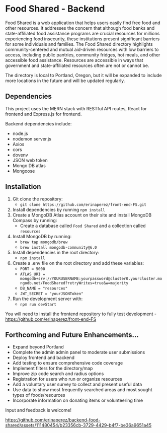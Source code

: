 # Food Shared - Backend

Food Shared is a web application that helps users easily find free food and other resources. It addresses the concern that although food banks and state-affiliated food assistance programs are crucial resources for millions experiencing food insecurity, these institutions present significant barriers for some individuals and families. The Food Shared directory highlights community-centered and mutual aid-driven resources with low barriers to access, including public pantries, community fridges, hot meals, and other accessible food assistance. Resources are accessible in ways that government and state-affiliated resources often are not or cannot be. 

The directory is local to Portland, Oregon, but it will be expanded to include more locations in the future and will be updated regularly. 

## Dependencies 
This project uses the MERN stack with RESTful API routes, React for frontend and Express.js for frontend.

Backend dependencies include: 
 * node.js
 * nodemon server.js
 * Axios
 * cors
 * dovenv
 * JSON web token
 * Mongo DB atlas
 * Mongoose

## Installation
1. Git clone the repository:
    -   ```git clone https://github.com/erinaperez/front-end-FS.git```
2. Install dependencies by running `npm install`
3. Create a MongoDB Atlas account on their site and install MongoDB Compass by running: 
    - Create a database called `Food Shared` and a collection called `resources`
5. Install MongoDB by running:
    -   ```brew tap mongodb/brew```
    -   ```brew install mongodb-community@6.0```
6. Install dependencies in the root directory:
    -   ```npm install```
7. Create a .env file on the root directory and add these variables:
    -   ```PORT = 5000```
    -   ```ATLAS_URI = mongodb+srv://YOURUSERNAME:yourpassword@cluster0.yourcluster.mongodb.net/FoodShared?retryWrites=true&w=majority```
    -   ```DB_NAME = "resources"```
    -   ```JWT_SECRET = "yourJSONToken"```
8. Run the development server with:
    -   ```npm run devStart```

You will need to install the frontend repository to fully test development - 
https://github.com/erinaperez/front-end-FS
  
## Forthcoming and Future Enhancements... 
 - Expand beyond Portland
 - Complete the admin admin panel to moderate user submissions
 - Deploy frontend and backend
 - Add testing to ensure comprehensive code coverage
 - Implement filters for the directory/map
 - Improve zip code search and radius options
 - Registration for users who run or organize resources
 - Add a voluntary user survey to collect and present useful data
 - Use data to show most frequently searched areas and most sought types of foods/resources
 - Incorporate information on donating items or volunteering time

Input and feedback is welcome!

https://github.com/erinaperez/backend-food-shared/assets/111480454/b23356cb-3729-4429-b4f7-be36a9651a45
